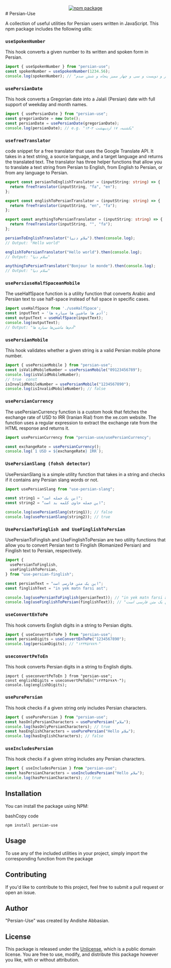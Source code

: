    <div align="center">
    <br />
    <br />
    <a href="https://www.npmjs.com/package/react-use">
       <img src="https://img.shields.io/npm/v/react-use.svg" alt="npm package" />
    </a>
</div>
# Persian-Use

A collection of useful utilities for Persian users written in JavaScript. This npm package includes the following utils:

### `useSpokenNumber`

This hook converts a given number to its written and spoken form in Persian.

```typescript
import { useSpokenNumber } from "persian-use";
const spokenNumber = useSpokenNumber(1234.56);
console.log(spokenNumber); // "یک هزار و دویست و سی و چهار ممیز پنجاه و شش صدم"
```

### `usePersianDate`

This hook converts a Gregorian date into a Jalali (Persian) date with full support of weekday and month names.

```typescript
import { usePersianDate } from "persian-use";
const gregorianDate = new Date();
const persianDate = usePersianDate(gregorianDate);
console.log(persianDate); // e.g. "یکشنبه، ۱۷ اردیبهشت ۱۴۰۲"
```

### `usefreeTranslator`

code snippet for a free translator that uses the Google Translate API. It takes in a text string, a source language, and a target language and returns the translated text.
The translator has three helper functions that allow you to translate a text string from Persian to English, from English to Persian, or from any language to Persian.

```typescript
export const persianToEnglishTranslator = (inputString: string) => {
  return freeTranslator(inputString, "fa", "en");
};

export const englishToPersianTranslator = (inputString: string) => {
  return freeTranslator(inputString, "en", "fa");
};

export const anythingToPersianTranslator = (inputString: string) => {
  return freeTranslator(inputString, "", "fa");
};
```

```typescript
persianToEnglishTranslator("سلام دنیا").then(console.log);
// Output: "Hello world"
```

```typescript
englishToPersianTranslator("Hello world").then(console.log);
// Output: "سلام دنیا"
```

```typescript
anythingToPersianTranslator("Bonjour le monde").then(console.log);
// Output: "سلام دنیا"
```

### `usePersiuseHalfSpaceanMobile`

The useHalfSpace function is a utility function that converts Arabic and Persian text to use half-space instead of full space in specific cases.
```typescript
import useHalfSpace from './useHalfSpace';
const inputText = 'آدم ها ماشین ها سیاره ها';
const outputText = useHalfSpace(inputText);
console.log(outputText);
// Output: "آدم‌ها ماشین‌ها سیاره ها"
```
### `usePersianMobile`

This hook validates whether a given string is a valid Persian mobile phone number.

```typescript
import { usePersianMobile } from "persian-use";
const isValidMobileNumber = usePersianMobile("09123456789");
console.log(isValidMobileNumber);
// true  const
isInvalidMobileNumber = usePersianMobile("1234567890");
console.log(isInvalidMobileNumber); // false
```

### `usePersianCurrency`

The usePersianCurrency function is a custom hook that fetches the exchange rate of USD to IRR (Iranian Rial) from the xe.com website. The function uses a regular expression to extract the exchange rate from the HTML response and returns it.

```typescript
import usePersianCurrency from "persian-use/usePersianCurrency";

const exchangeRate = usePersianCurrency();
console.log(`1 USD = ${exchangeRate} IRR`);
```

### `UsePersianSlang (fohsh detector)`

UsePersianSlang is a simple utility function that takes in a string and checks if it contains any Persian slang words or not.

```typescript
import usePersianSlang from "use-persian-slang";

const string1 = "این یک جمله است";
const string2 = "این جمله حاوی کلمه بد است";

console.log(usePersianSlang(string1)); // false
console.log(usePersianSlang(string2)); // true
```

### `UsePersianToFinglish and UseFinglishToPersian`

UsePersianToFinglish and UseFinglishToPersian are two utility functions that allow you to convert Persian text to Finglish (Romanized Persian) and Finglish text to Persian, respectively.

```typescript
import {
  usePersianToFinglish,
  useFinglishToPersian,
} from "use-persian-finglish";

const persianText = "این یک متن فارسی است";
const finglishText = "in yek matn farsi ast";

console.log(usePersianToFinglish(persianText)); // "in yek matn farsi ast"
console.log(useFinglishToPersian(finglishText)); // "این یک متن فارسی است"
```

### `useConvertEnToPe`

This hook converts English digits in a string to Persian digits.

```typescript
import { useConvertEnToPe } from "persian-use";
const persianDigits = useConvertEnToPe("1234567890");
console.log(persianDigits); // "۱۲۳۴۵۶۷۸۹۰"
```

### `useconvertPeToEn`

This hook converts Persian digits in a string to English digits.

```typesctipt
import { useconvertPeToEn } from "persian-use";
const englishDigits = useconvertPeToEn("۱۲۳۴۵۶۷۸۹۰");
console.log(englishDigits);
```

### `usePurePersian`

This hook checks if a given string only includes Persian characters.

```typescript
import { usePurePersian } from "persian-use";
const hasOnlyPersianCharacters = usePurePersian("سلام");
console.log(hasOnlyPersianCharacters); // true
const hasEnglishCharacters = usePurePersian("Hello سلام");
console.log(hasEnglishCharacters); // false
```

### `useIncludesPersian`

This hook checks if a given string includes any Persian characters.

```typescript
import { useIncludesPersian } from "persian-use";
const hasPersianCharacters = useIncludesPersian("Hello سلام");
console.log(hasPersianCharacters); // true
```

## Installation

You can install the package using NPM:

bashCopy code

`npm install persian-use`

## Usage

To use any of the included utilities in your project, simply import the corresponding function from the package

## Contributing

If you'd like to contribute to this project, feel free to submit a pull request or open an issue.

## Author

"Persian-Use" was created by Andishe Abbasian.

## License

This package is released under the [Unlicense](https://unlicense.org/), which is a public domain license. You are free to use, modify, and distribute this package however you like, with or without attribution.
